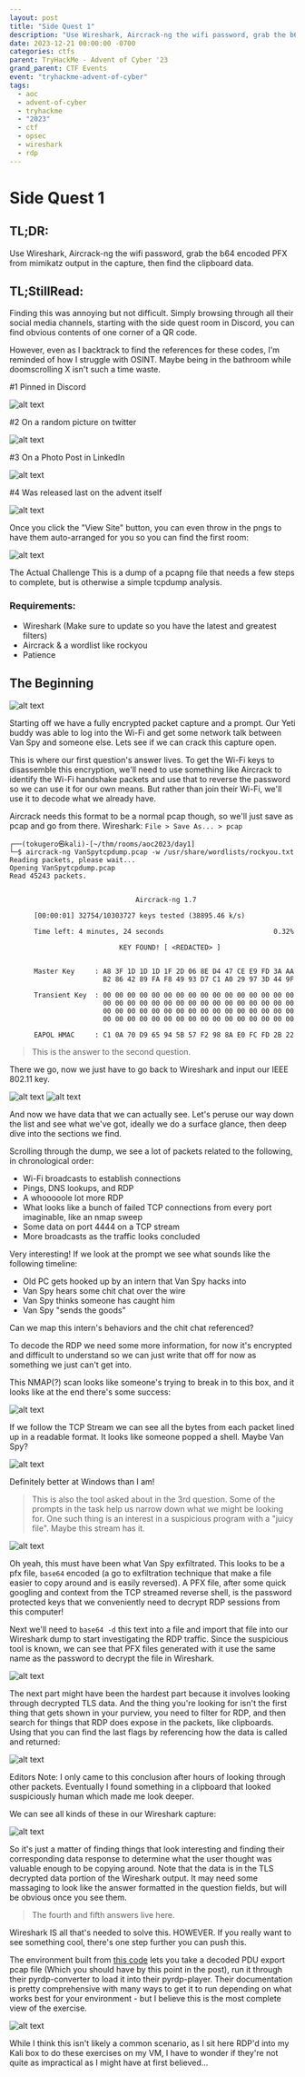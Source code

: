 ```yaml
---
layout: post
title: "Side Quest 1"
description: "Use Wireshark, Aircrack-ng the wifi password, grab the b64 encoded PFX from mimikatz output in the capture, then find the clipboard data."
date: 2023-12-21 00:00:00 -0700
categories: ctfs
parent: TryHackMe - Advent of Cyber '23
grand_parent: CTF Events
event: "tryhackme-advent-of-cyber"
tags:
  - aoc
  - advent-of-cyber
  - tryhackme
  - "2023"
  - ctf
  - opsec
  - wireshark
  - rdp
---
```

# Side Quest 1

## TL;DR:
Use Wireshark, Aircrack-ng the wifi password, grab the b64 encoded PFX from mimikatz output in the capture, then find the clipboard data.

## TL;StillRead:

Finding this was annoying but not difficult. Simply browsing through all their social media channels, starting with the side quest room in Discord, you can find obvious contents of one corner of a QR code.

However, even as I backtrack to find the references for these codes, I'm reminded of how I struggle with OSINT. Maybe being in the bathroom while doomscrolling X isn't such a time waste.

#1 Pinned in Discord

![alt text](../../../assets/images/ctf/events/tryhackme-advent-of-cyber-23/2023-12-21-side-quest-1.md/2023-12-21-side-quest-1/image.png)

#2 On a random picture on twitter

![alt text](../../../assets/images/ctf/events/tryhackme-advent-of-cyber-23/2023-12-21-side-quest-1.md/2023-12-21-side-quest-1/image-1.png)

#3 On a Photo Post in LinkedIn

![alt text](../../../assets/images/ctf/events/tryhackme-advent-of-cyber-23/2023-12-21-side-quest-1.md/2023-12-21-side-quest-1/image-2.png)

#4 Was released last on the advent itself

![alt text](../../../assets/images/ctf/events/tryhackme-advent-of-cyber-23/2023-12-21-side-quest-1.md/2023-12-21-side-quest-1/image-3.png)

Once you click the "View Site" button, you can even throw in the pngs to have them auto-arranged for you so you can find the first room:

![alt text](../../../assets/images/ctf/events/tryhackme-advent-of-cyber-23/2023-12-21-side-quest-1.md/2023-12-21-side-quest-1/image-4.png)

The Actual Challenge
This is a dump of a pcapng file that needs a few steps to complete, but is otherwise a simple tcpdump analysis.

### Requirements:

- Wireshark (Make sure to update so you have the latest and greatest filters)
- Aircrack & a wordlist like rockyou
- Patience

## The Beginning

![alt text](../../../assets/images/ctf/events/tryhackme-advent-of-cyber-23/2023-12-21-side-quest-1.md/2023-12-21-side-quest-1/image-5.png)

Starting off we have a fully encrypted packet capture and a prompt. Our Yeti buddy was able to log into the Wi-Fi and get some network talk between Van Spy and someone else. Lets see if we can crack this capture open.

This is where our first question's answer lives.
To get the Wi-Fi keys to disassemble this encryption, we'll need to use something like Aircrack to identify the Wi-Fi handshake packets and use that to reverse the password so we can use it for our own means. But rather than join their Wi-Fi, we'll use it to decode what we already have.

Aircrack needs this format to be a normal pcap though, so we'll just save as pcap and go from there. Wireshark: `File > Save As... > pcap`

```
┌──(tokugero㉿kali)-[~/thm/rooms/aoc2023/day1]
└─$ aircrack-ng VanSpytcpdump.pcap -w /usr/share/wordlists/rockyou.txt
Reading packets, please wait...
Opening VanSpytcpdump.pcap
Read 45243 packets.


                               Aircrack-ng 1.7

      [00:00:01] 32754/10303727 keys tested (38895.46 k/s)

      Time left: 4 minutes, 24 seconds                           0.32%

                           KEY FOUND! [ <REDACTED> ]


      Master Key     : A8 3F 1D 1D 1D 1F 2D 06 8E D4 47 CE E9 FD 3A AA
                       B2 86 42 89 FA F8 49 93 D7 C1 A0 29 97 3D 44 9F

      Transient Key  : 00 00 00 00 00 00 00 00 00 00 00 00 00 00 00 00
                       00 00 00 00 00 00 00 00 00 00 00 00 00 00 00 00
                       00 00 00 00 00 00 00 00 00 00 00 00 00 00 00 00
                       00 00 00 00 00 00 00 00 00 00 00 00 00 00 00 00

      EAPOL HMAC     : C1 0A 70 D9 65 94 5B 57 F2 98 8A E0 FC FD 2B 22
```

> This is the answer to the second question.

There we go, now we just have to go back to Wireshark and input our IEEE 802.11 key.

![alt text](../../../assets/images/ctf/events/tryhackme-advent-of-cyber-23/2023-12-21-side-quest-1.md/2023-12-21-side-quest-1/image-6.png)
![alt text](../../../assets/images/ctf/events/tryhackme-advent-of-cyber-23/2023-12-21-side-quest-1.md/2023-12-21-side-quest-1/image-7.png)

And now we have data that we can actually see. Let's peruse our way down the list and see what we've got, ideally we do a surface glance, then deep dive into the sections we find.

Scrolling through the dump, we see a lot of packets related to the following, in chronological order:

- Wi-Fi broadcasts to establish connections
- Pings, DNS lookups, and RDP
- A whooooole lot more RDP
- What looks like a bunch of failed TCP connections from every port imaginable, like an nmap sweep
- Some data on port 4444 on a TCP stream
- More broadcasts as the traffic looks concluded

Very interesting! If we look at the prompt we see what sounds like the following timeline:

- Old PC gets hooked up by an intern that Van Spy hacks into
- Van Spy hears some chit chat over the wire
- Van Spy thinks someone has caught him
- Van Spy "sends the goods"
  
Can we map this intern's behaviors and the chit chat referenced?

To decode the RDP we need some more information, for now it's encrypted and difficult to understand so we can just write that off for now as something we just can't get into.

This NMAP(?) scan looks like someone's trying to break in to this box, and it looks like at the end there's some success:

![alt text](../../../assets/images/ctf/events/tryhackme-advent-of-cyber-23/2023-12-21-side-quest-1.md/2023-12-21-side-quest-1/image-8.png)

If we follow the TCP Stream we can see all the bytes from each packet lined up in a readable format. It looks like someone popped a shell. Maybe Van Spy?

![alt text](../../../assets/images/ctf/events/tryhackme-advent-of-cyber-23/2023-12-21-side-quest-1.md/2023-12-21-side-quest-1/image-9.png)

Definitely better at Windows than I am!

> This is also the tool asked about in the 3rd question.
Some of the prompts in the task help us narrow down what we might be looking for. One such thing is an interest in a suspicious program with a "juicy file". Maybe this stream has it.

![alt text](../../../assets/images/ctf/events/tryhackme-advent-of-cyber-23/2023-12-21-side-quest-1.md/2023-12-21-side-quest-1/image-10.png)

Oh yeah, this must have been what Van Spy exfiltrated. This looks to be a pfx file, `base64` encoded (a go to exfiltration technique that make a file easier to copy around and is easily reversed). A PFX file, after some quick googling and context from the TCP streamed reverse shell, is the password protected keys that we conveniently need to decrypt RDP sessions from this computer!

Next we'll need to `base64 -d` this text into a file and import that file into our Wireshark dump to start investigating the RDP traffic. Since the suspicious tool is known, we can see that PFX files generated with it use the same name as the password to decrypt the file in Wireshark.

![alt text](../../../assets/images/ctf/events/tryhackme-advent-of-cyber-23/2023-12-21-side-quest-1.md/2023-12-21-side-quest-1/image-11.png)

The next part might have been the hardest part because it involves looking through decrypted TLS data. And the thing you're looking for isn't the first thing that gets shown in your purview, you need to filter for RDP, and then search for things that RDP does expose in the packets, like clipboards. Using that you can find the last flags by referencing how the data is called and returned:

![alt text](../../../assets/images/ctf/events/tryhackme-advent-of-cyber-23/2023-12-21-side-quest-1.md/2023-12-21-side-quest-1/image-12.png)

Editors Note: I only came to this conclusion after hours of looking through other packets. Eventually I found something in a clipboard that looked suspiciously human which made me look deeper.

We can see all kinds of these in our Wireshark capture:

![alt text](../../../assets/images/ctf/events/tryhackme-advent-of-cyber-23/2023-12-21-side-quest-1.md/2023-12-21-side-quest-1/image-13.png)

So it's just a matter of finding things that look interesting and finding their corresponding data response to determine what the user thought was valuable enough to be copying around. Note that the data is in the TLS decrypted data portion of the Wireshark output. It may need some massaging to look like the answer formatted in the question fields, but will be obvious once you see them.

> The fourth and fifth answers live here.

Wireshark IS all that's needed to solve this. HOWEVER. If you really want to see something cool, there's one step further you can push this.

The environment built from [this code](https://github.com/GoSecure/pyrdp) lets you take a decoded PDU export pcap file (Which you should have by this point in the post), run it through their pyrdp-converter to load it into their pyrdp-player. Their documentation is pretty comprehensive with many ways to get it to run depending on what works best for your environment - but I believe this is the most complete view of the exercise.

![alt text](../../../assets/images/ctf/events/tryhackme-advent-of-cyber-23/2023-12-21-side-quest-1.md/2023-12-21-side-quest-1/image-14.png)

While I think this isn't likely a common scenario, as I sit here RDP'd into my Kali box to do these exercises on my VM, I have to wonder if they're not quite as impractical as I might have at first believed...
